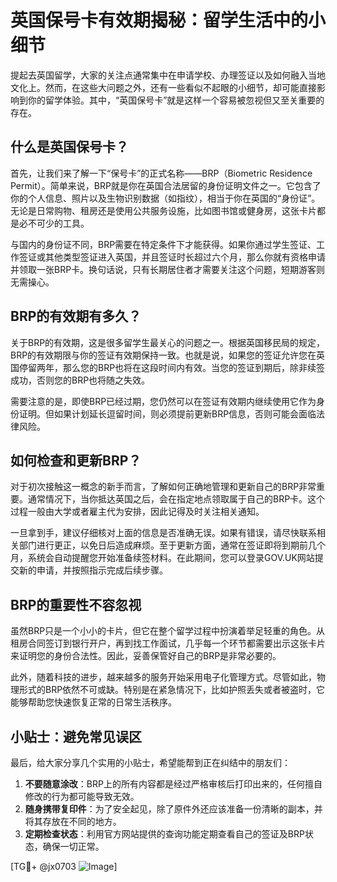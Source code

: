 # 英国保号卡有效期揭秘：留学生活中的小细节

提起去英国留学，大家的关注点通常集中在申请学校、办理签证以及如何融入当地文化上。然而，在这些大问题之外，还有一些看似不起眼的小细节，却可能直接影响到你的留学体验。其中，“英国保号卡”就是这样一个容易被忽视但又至关重要的存在。

## 什么是英国保号卡？

首先，让我们来了解一下“保号卡”的正式名称——BRP（Biometric Residence Permit）。简单来说，BRP就是你在英国合法居留的身份证明文件之一。它包含了你的个人信息、照片以及生物识别数据（如指纹），相当于你在英国的“身份证”。无论是日常购物、租房还是使用公共服务设施，比如图书馆或健身房，这张卡片都是必不可少的工具。

与国内的身份证不同，BRP需要在特定条件下才能获得。如果你通过学生签证、工作签证或其他类型签证进入英国，并且签证时长超过六个月，那么你就有资格申请并领取一张BRP卡。换句话说，只有长期居住者才需要关注这个问题，短期游客则无需操心。

## BRP的有效期有多久？

关于BRP的有效期，这是很多留学生最关心的问题之一。根据英国移民局的规定，BRP的有效期限与你的签证有效期保持一致。也就是说，如果您的签证允许您在英国停留两年，那么您的BRP也将在这段时间内有效。当您的签证到期后，除非续签成功，否则您的BRP也将随之失效。

需要注意的是，即使BRP已经过期，您仍然可以在签证有效期内继续使用它作为身份证明。但如果计划延长逗留时间，则必须提前更新BRP信息，否则可能会面临法律风险。

## 如何检查和更新BRP？

对于初次接触这一概念的新手而言，了解如何正确地管理和更新自己的BRP非常重要。通常情况下，当你抵达英国之后，会在指定地点领取属于自己的BRP卡。这个过程一般由大学或者雇主代为安排，因此记得及时关注相关通知。

一旦拿到手，建议仔细核对上面的信息是否准确无误。如果有错误，请尽快联系相关部门进行更正，以免日后造成麻烦。至于更新方面，通常在签证即将到期前几个月，系统会自动提醒您开始准备续签材料。在此期间，您可以登录GOV.UK网站提交新的申请，并按照指示完成后续步骤。

## BRP的重要性不容忽视

虽然BRP只是一个小小的卡片，但它在整个留学过程中扮演着举足轻重的角色。从租房合同签订到银行开户，再到找工作面试，几乎每一个环节都需要出示这张卡片来证明您的身份合法性。因此，妥善保管好自己的BRP是非常必要的。

此外，随着科技的进步，越来越多的服务开始采用电子化管理方式。尽管如此，物理形式的BRP依然不可或缺。特别是在紧急情况下，比如护照丢失或者被盗时，它能够帮助您快速恢复正常的日常生活秩序。

## 小贴士：避免常见误区

最后，给大家分享几个实用的小贴士，希望能帮到正在纠结中的朋友们：

1. **不要随意涂改**：BRP上的所有内容都是经过严格审核后打印出来的，任何擅自修改的行为都可能导致无效。
2. **随身携带复印件**：为了安全起见，除了原件外还应该准备一份清晰的副本，并将其存放在不同的地方。
3. **定期检查状态**：利用官方网站提供的查询功能定期查看自己的签证及BRP状态，确保一切正常。

[TG💪+ @jx0703 ![Image](https://github.com/user-attachments/assets/dbca1d08-cadb-493c-b0ec-ad6f7a83f270)]